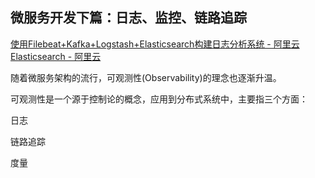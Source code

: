 ## 微服务开发下篇：日志、监控、链路追踪

[使用Filebeat+Kafka+Logstash+Elasticsearch构建日志分析系统 - 阿里云Elasticsearch - 阿里云](https://help.aliyun.com/document_detail/169257.html#title-i0l-sfq-frr)

随着微服务架构的流行，可观测性(Observability)的理念也逐渐升温。

可观测性是一个源于控制论的概念，应用到分布式系统中，主要指三个方面：

日志

链路追踪

度量
